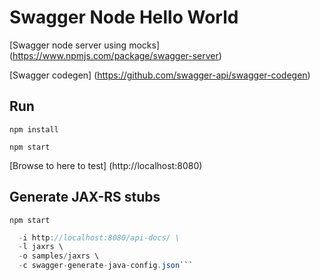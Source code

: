 # Swagger Node Hello World

[Swagger node server using mocks] (https://www.npmjs.com/package/swagger-server)

[Swagger codegen] (https://github.com/swagger-api/swagger-codegen)

## Run

```npm install```

```npm start```


[Browse to here to test] (http://localhost:8080)

## Generate JAX-RS stubs

```npm start```

```java -jar ~/git/swagger-codegen/modules/swagger-codegen-cli/target/swagger-codegen-cli.jar generate \
  -i http://localhost:8080/api-docs/ \
  -l jaxrs \
  -o samples/jaxrs \
  -c swagger-generate-java-config.json```

